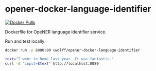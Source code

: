# opener-docker-language-identifier

[![Docker Pulls](https://img.shields.io/docker/pulls/cwolff/opener-docker-language-identifier.svg)](https://hub.docker.com/r/cwolff/opener-docker-language-identifier/)

Dockerfile for OpeNER language identifier service.

Run and test locally:

```bash
docker run -p 8080:80 cwolff/opener-docker-language-identifier

text="I went to Rome last year. It was fantastic."
curl -d "input=$text" http://localhost:8080
```
